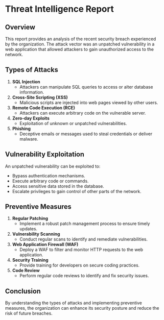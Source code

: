 # Threat Intelligence Report

## Overview

This report provides an analysis of the recent security breach experienced by the organization. The attack vector was an unpatched vulnerability in a web application that allowed attackers to gain unauthorized access to the network.

## Types of Attacks

1. **SQL Injection**
   - Attackers can manipulate SQL queries to access or alter database information.
2. **Cross-Site Scripting (XSS)**
   - Malicious scripts are injected into web pages viewed by other users.
3. **Remote Code Execution (RCE)**
   - Attackers can execute arbitrary code on the vulnerable server.
4. **Zero-day Exploits**
   - Exploitation of unknown or unpatched vulnerabilities.
5. **Phishing**
   - Deceptive emails or messages used to steal credentials or deliver malware.

## Vulnerability Exploitation

An unpatched vulnerability can be exploited to:

- Bypass authentication mechanisms.
- Execute arbitrary code or commands.
- Access sensitive data stored in the database.
- Escalate privileges to gain control of other parts of the network.

## Preventive Measures

1. **Regular Patching**
   - Implement a robust patch management process to ensure timely updates.
2. **Vulnerability Scanning**
   - Conduct regular scans to identify and remediate vulnerabilities.
3. **Web Application Firewall (WAF)**
   - Deploy a WAF to filter and monitor HTTP requests to the web application.
4. **Security Training**
   - Provide training for developers on secure coding practices.
5. **Code Review**
   - Perform regular code reviews to identify and fix security issues.

## Conclusion

By understanding the types of attacks and implementing preventive measures, the organization can enhance its security posture and reduce the risk of future breaches.
